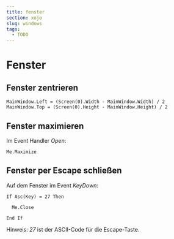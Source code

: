 ```yaml
---
title: fenster
section: xojo
slug: windows
tags:
  - TODO
---
```


# Fenster


## Fenster zentrieren

```vbnet
MainWindow.Left = (Screen(0).Width - MainWindow.Width) / 2
MainWindow.Top = (Screen(0).Height - MainWindow.Height) / 2
```


## Fenster maximieren

Im Event Handler *Open*:

```vbnet
Me.Maximize
```


## Fenster per Escape schließen

Auf dem Fenster im Event *KeyDown*:

```vbnet
If Asc(Key) = 27 Then

  Me.Close

End If
```

Hinweis: *27* ist der ASCII-Code für die Escape-Taste.
